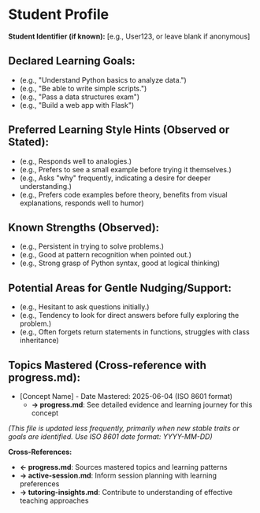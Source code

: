 <!-- Memory Bank File: Student Profile -->
<!-- Purpose: Long-term, relatively static information about a student -->
<!-- Update Frequency: When new stable traits or goals are identified -->
<!-- Cross-references: Links to progress.md for mastered topics -->

# Student Profile

**Student Identifier (if known):** [e.g., User123, or leave blank if anonymous]

## Declared Learning Goals:
- (e.g., "Understand Python basics to analyze data.")
- (e.g., "Be able to write simple scripts.")
- (e.g., "Pass a data structures exam")
- (e.g., "Build a web app with Flask")

## Preferred Learning Style Hints (Observed or Stated):
- (e.g., Responds well to analogies.)
- (e.g., Prefers to see a small example before trying it themselves.)
- (e.g., Asks "why" frequently, indicating a desire for deeper understanding.)
- (e.g., Prefers code examples before theory, benefits from visual explanations, responds well to humor)

## Known Strengths (Observed):
- (e.g., Persistent in trying to solve problems.)
- (e.g., Good at pattern recognition when pointed out.)
- (e.g., Strong grasp of Python syntax, good at logical thinking)

## Potential Areas for Gentle Nudging/Support:
- (e.g., Hesitant to ask questions initially.)
- (e.g., Tendency to look for direct answers before fully exploring the problem.)
- (e.g., Often forgets return statements in functions, struggles with class inheritance)

## Topics Mastered (Cross-reference with progress.md):
- [Concept Name] - Date Mastered: 2025-06-04 (ISO 8601 format)
  - **→ progress.md**: See detailed evidence and learning journey for this concept

*(This file is updated less frequently, primarily when new stable traits or goals are identified. Use ISO 8601 date format: YYYY-MM-DD)*

**Cross-References:**
- **← progress.md**: Sources mastered topics and learning patterns
- **→ active-session.md**: Inform session planning with learning preferences
- **→ tutoring-insights.md**: Contribute to understanding of effective teaching approaches
